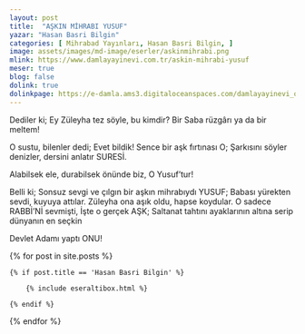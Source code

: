 ```yaml
---
layout: post
title:  "AŞKIN MİHRABI YUSUF"
yazar: "Hasan Basri Bilgin"
categories: [ Mihrabad Yayınları, Hasan Basri Bilgin, ]
image: assets/images/md-image/eserler/askinmihrabi.png
mlink: https://www.damlayayinevi.com.tr/askin-mihrabi-yusuf
meser: true
blog: false
dolink: true
dolinkpage: https://e-damla.ams3.digitaloceanspaces.com/damlayayinevi_ornek_sayfalar/9786056667886/index.html
---
```


Dediler ki;
Ey Züleyha tez söyle, bu kimdir?
Bir Saba rüzgârı ya da bir meltem!

O sustu, bilenler dedi;
Evet bildik! Sence bir aşk fırtınası O;
Şarkısını söyler denizler, dersini anlatır SURESİ.

Alabilsek ele, durabilsek önünde biz,
O Yusuf’tur!

Belli ki;
Sonsuz sevgi ve çılgın bir aşkın mihrabıydı YUSUF;
Babası yürekten sevdi, kuyuya attılar.
Züleyha ona aşık oldu, hapse koydular.
O sadece RABBİ’Nİ sevmişti,
İşte o gerçek AŞK;
Saltanat tahtını ayaklarının altına serip dünyanın en seçkin

Devlet Adamı yaptı ONU!

<div class="row">

{% for post in site.posts %}

    {% if post.title == 'Hasan Basri Bilgin' %}

        {% include eseraltibox.html %}

    {% endif %}

{% endfor %}
</div>